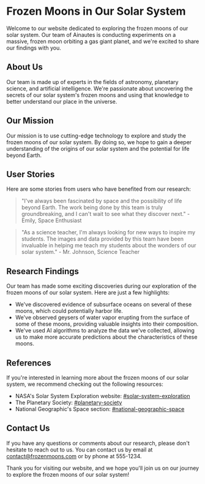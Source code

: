 <!--
Write me content for website with wallpaper which alt text is:

"A team of Ainautes conducting experiments on a massive, frozen moon orbiting a gas giant planet."

The name/title of the page should not be 1:1 copy of the alt text but rather a real content of the website which is using this wallpaper.

- Use markdown format
- Start with the heading
- The content should look like a real website
- Include real sections like references, contact, user stories, etc. use things relevant to the page purpose.
- Feel free to use structure like headings, bullets, numbering, blockquotes, paragraphs, horizontal lines, etc.
- You can use formatting like bold or _italic_
- You can include UTF-8 emojis
- Links should be only #hash anchors (and you can refer to the document itself)
- Do not include images
-->

<!--font:Roboto-->

# Frozen Moons in Our Solar System

Welcome to our website dedicated to exploring the frozen moons of our solar system. Our team of Ainautes is conducting experiments on a massive, frozen moon orbiting a gas giant planet, and we're excited to share our findings with you.

## About Us

Our team is made up of experts in the fields of astronomy, planetary science, and artificial intelligence. We're passionate about uncovering the secrets of our solar system's frozen moons and using that knowledge to better understand our place in the universe.

## Our Mission

Our mission is to use cutting-edge technology to explore and study the frozen moons of our solar system. By doing so, we hope to gain a deeper understanding of the origins of our solar system and the potential for life beyond Earth.

## User Stories

Here are some stories from users who have benefited from our research:

> "I've always been fascinated by space and the possibility of life beyond Earth. The work being done by this team is truly groundbreaking, and I can't wait to see what they discover next." - Emily, Space Enthusiast

> "As a science teacher, I'm always looking for new ways to inspire my students. The images and data provided by this team have been invaluable in helping me teach my students about the wonders of our solar system." - Mr. Johnson, Science Teacher

## Research Findings

Our team has made some exciting discoveries during our exploration of the frozen moons of our solar system. Here are just a few highlights:

-   We've discovered evidence of subsurface oceans on several of these moons, which could potentially harbor life.
-   We've observed geysers of water vapor erupting from the surface of some of these moons, providing valuable insights into their composition.
-   We've used AI algorithms to analyze the data we've collected, allowing us to make more accurate predictions about the characteristics of these moons.

## References

If you're interested in learning more about the frozen moons of our solar system, we recommend checking out the following resources:

-   NASA's Solar System Exploration website: [#solar-system-exploration](#solar-system-exploration)
-   The Planetary Society: [#planetary-society](#planetary-society)
-   National Geographic's Space section: [#national-geographic-space](#national-geographic-space)

## Contact Us

If you have any questions or comments about our research, please don't hesitate to reach out to us. You can contact us by email at [contact@frozenmoons.com](mailto:contact@frozenmoons.com) or by phone at 555-1234.

Thank you for visiting our website, and we hope you'll join us on our journey to explore the frozen moons of our solar system!
